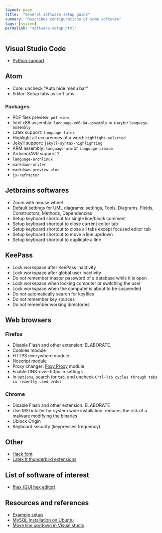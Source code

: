 ```yaml
---
layout: page
title:  "General software setup guide"
summary: "Describes configurations of some software"
tags: [system]
permalink: "software-setup.html"
---
```


## Visual Studio Code
* [Python support](https://marketplace.visualstudio.com/items?itemName=ms-python.python)

## Atom
* Core: uncheck "Auto hide menu bar"
* Editor: Setup tabs as soft tabs

### Packages
* PDF files preview: `pdf-view`
* Intel x86 assembly: `language-x86-64-assembly` or maybe `language-assembly`
* Latex support: `language-latex`
* Highlight all occurences of a word: `highlight-selected`
* Jekyll support: `jekyll-syntax-highlighting`
* ARM assembly: `language-arm` or `language-armasm`
* Arduino/AVR support ?
* `language-archlinux`
* `markdown-writer`
* `markdown-preview-plus`
* `js-refractor`


## Jetbrains softwares  
* Zoom with mouse wheel
* Default settings for UML diagrams: settings, Tools, Diagrams. Fields, Constructors, Methods, Dependencies
* Setup keyboard shortcut for single line/block comment
* Setup keyboard shortcut to close current editor tab
* Setup keyboard shortcut to close all tabs except focused editor tab
* Setup keyboard shortcut to move a line up/down
* Setup keyboard shortcut to duplicate a line

## KeePass
* Lock workspace after KeePass inactivity
* Lock workspace after global user inactivity
* Do not remember master password of a database while it is open
* Lock workspace when locking computer or switching the user
* Lock workspace when the computer is about to be suspended 
* Do not automatically search for keyfiles
* Do not remember key sources
* Do not remember working directories


## Web browsers
### Firefox
* Disable Flash and other extension: ELABORATE.
* Cookies module
* HTTPS everywhere module
* Noscript module
* Proxy changer: [Foxy Proxy](https://addons.mozilla.org/en-US/firefox/addon/foxyproxy-standard/) module
* Enable DNS-over-https in settings
* In `Options`, search for `tab`, and uncheck `Crtl+Tab cycles through tabs in recently used order`


### Chrome
* Disable Flash and other extension: ELABORATE
* Use MSI intaller for system wide installation: reduces the risk of a malware modifying the binaries
* Ublock Origin
* Keyboard security (keypresses frequency)

## Other
* [Hack font](https://sourcefoundry.org/hack/)
* [Latex It thunderbird extensions](https://addons.thunderbird.net/en-US/thunderbird/addon/latex-it/)

## List of software of interest
* [fhex (GUI hex editor)](https://github.com/echo-devim/fhex)

## Resources and references
* [Example setup](http://jasonwryan.com/blog/2010/10/04/the-setup/)
* [MySQL installation on Ubuntu](https://www.digitalocean.com/community/tutorials/how-to-install-mysql-on-ubuntu-18-04)
* [Move line up/down in Visual studio](https://www.jflh.ca/2016-07-10-move-lines-up-and-down-in-visual-studio-code)